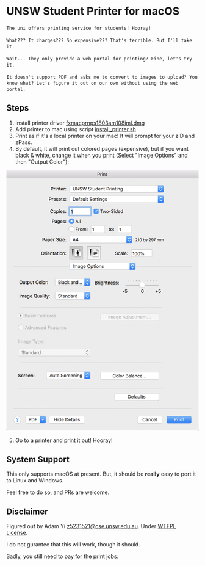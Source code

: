 # UNSW Student Printer for macOS

```
The uni offers printing service for students! Hooray!

What??? It charges??? So expensive??? That's terrible. But I'll take it.

Wait... They only provide a web portal for printing? Fine, let's try it.

It doesn't support PDF and asks me to convert to images to upload? You know what? Let's figure it out on our own without using the web portal.
```

## Steps

1. Install printer driver [fxmacprnps1803am108iml.dmg](fxmacprnps1803am108iml.dmg)
2. Add printer to mac using script [install_printer.sh](install_printer.sh)
3. Print as if it's a local printer on your mac! It will prompt for your zID and zPass.
4. By default, it will print out colored pages (expensive), but if you want black & white, change it when you print (Select "Image Options" and then "Output Color"):

![Color Settings](Color_settings.png)

5. Go to a printer and print it out! Hooray!

## System Support

This only supports macOS at present. But, it should be **really** easy to port it to Linux and Windows.

Feel free to do so, and PRs are welcome.

## Disclaimer
Figured out by Adam Yi <z5231521@cse.unsw.edu.au>. Under [WTFPL License](LICENSE).

I do not gurantee that this will work, though it should.

Sadly, you still need to pay for the print jobs.

